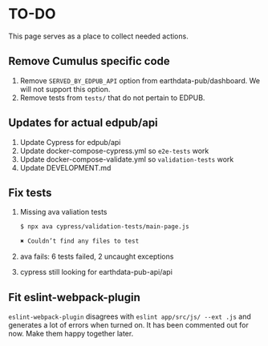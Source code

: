 # TO-DO

This page serves as a place to collect needed actions.

## Remove Cumulus specific code

1. Remove `SERVED_BY_EDPUB_API` option from earthdata-pub/dashboard. We will
not support this option.
1. Remove tests from `tests/` that do not pertain to EDPUB.

## Updates for actual edpub/api

1. Update Cypress for edpub/api
1. Update docker-compose-cypress.yml so `e2e-tests` work
1. Update docker-compose-validate.yml so `validation-tests` work
1. Update DEVELOPMENT.md

## Fix tests

1. Missing ava valiation tests

    ```bash
    $ npx ava cypress/validation-tests/main-page.js

    ✖ Couldn’t find any files to test
    ```

1. ava fails: 6 tests failed, 2 uncaught exceptions
1. cypress still looking for earthdata-pub-api/api

## Fit eslint-webpack-plugin

`eslint-webpack-plugin` disagrees with `eslint app/src/js/ --ext .js` and
generates a lot of errors when turned on. It has been commented out for now.
Make them happy together later.
